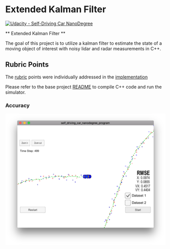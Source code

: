 # Extended Kalman Filter 
[![Udacity - Self-Driving Car NanoDegree](https://s3.amazonaws.com/udacity-sdc/github/shield-carnd.svg)](http://www.udacity.com/drive)

** Extended Kalman Filter **

The goal of this project is to utilize a kalman filter to estimate the state of a moving object of interest with noisy lidar and radar measurements in C++.

## Rubric Points

The [rubric](https://review.udacity.com/#!/rubrics/748/view) points were individually addressed in the [implementation](https://github.com/velsarav/project-extended-kalman-filter/tree/master/src)

Please refer to the base project [README](https://github.com/udacity/CarND-Extended-Kalman-Filter-Project) to compile C++ code and run the simulator.

[//]: # (Image References)

[image1]: ./Docs/RMSE_result.png "RMSE value"

### Accuracy

![alt text][image1]